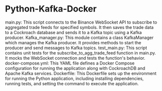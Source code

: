 # Python-Kafka-Docker
main.py: This script connects to the Binance WebSocket API to subscribe to aggregated trade feeds for specified symbols. It then saves the trade data to a Cockroach database and sends it to a Kafka topic using a Kafka producer.
Kafka_manager.py: This module contains a class KafkaManager which manages the Kafka producer. It provides methods to start the producer and send messages to Kafka topics.
test_main.py: This script contains unit tests for the subscribe_to_agg_trade_feed function in main.py. It mocks the WebSocket connection and tests the function's behavior.
docker-compose.yml: This YAML file defines a Docker Compose configuration for running the application along with CockroachDB and Apache Kafka services.
Dockerfile: This Dockerfile sets up the environment for running the Python application, including installing dependencies, running tests, and setting the command to execute the application.
